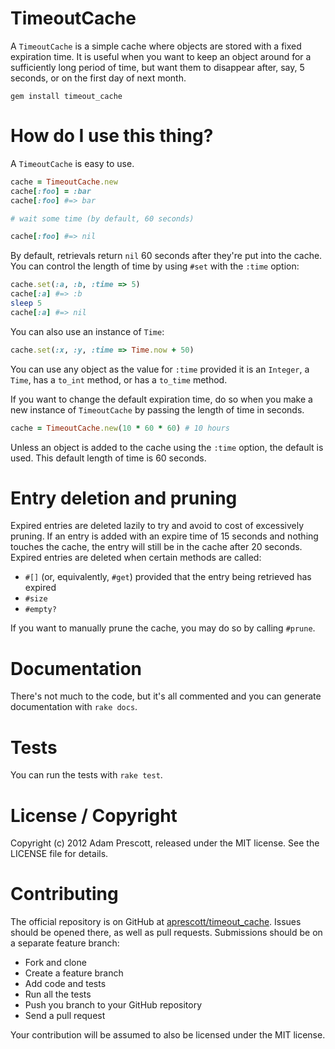# TimeoutCache

A `TimeoutCache` is a simple cache where objects are stored with a fixed expiration time. It is useful when you want to keep an object around for a sufficiently long period of time, but want them to disappear after, say, 5 seconds, or on the first day of next month.

```
gem install timeout_cache
```

# How do I use this thing?

A `TimeoutCache` is easy to use.

```ruby
cache = TimeoutCache.new
cache[:foo] = :bar
cache[:foo] #=> bar

# wait some time (by default, 60 seconds)

cache[:foo] #=> nil
```

By default, retrievals return `nil` 60 seconds after they're put into the cache. You can control the length of time by using `#set` with the `:time` option:

```ruby
cache.set(:a, :b, :time => 5)
cache[:a] #=> :b
sleep 5
cache[:a] #=> nil
```

You can also use an instance of `Time`:

```ruby
cache.set(:x, :y, :time => Time.now + 50)
```

You can use any object as the value for `:time` provided it is an `Integer`, a `Time`, has a `to_int` method, or has a `to_time` method.

If you want to change the default expiration time, do so when you make a new instance of `TimeoutCache` by passing the length of time in seconds.

```ruby
cache = TimeoutCache.new(10 * 60 * 60) # 10 hours
```

Unless an object is added to the cache using the `:time` option, the default is used. This default length of time is 60 seconds.

# Entry deletion and pruning

Expired entries are deleted lazily to try and avoid to cost of excessively pruning. If an entry is added with an expire time of 15 seconds and nothing touches the cache, the entry will still be in the cache after 20 seconds. Expired entries are deleted when certain methods are called:

* `#[]` (or, equivalently, `#get`) provided that the entry being retrieved has expired
* `#size`
* `#empty?`

If you want to manually prune the cache, you may do so by calling `#prune`.

# Documentation

There's not much to the code, but it's all commented and you can generate documentation with `rake docs`.

# Tests

You can run the tests with `rake test`.

# License / Copyright

Copyright (c) 2012 Adam Prescott, released under the MIT license. See the LICENSE file for details.

# Contributing

The official repository is on GitHub at [aprescott/timeout_cache](https://github.com/aprescott/timeout_cache). Issues should be opened there, as well as pull requests. Submissions should be on a separate feature branch:

* Fork and clone
* Create a feature branch
* Add code and tests
* Run all the tests
* Push you branch to your GitHub repository
* Send a pull request

Your contribution will be assumed to also be licensed under the MIT license.

